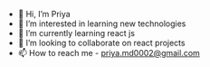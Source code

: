 - 👋 Hi, I’m Priya
- 👀 I’m interested in learning new technologies
- 🌱 I’m currently learning react js
- 💞️ I’m looking to collaborate on react projects
- 📫 How to reach me - priya.md0002@gmail.com

<!---
priya-0002/priya-0002 is a ✨ special ✨ repository because its `README.md` (this file) appears on your GitHub profile.
You can click the Preview link to take a look at your changes.
--->
